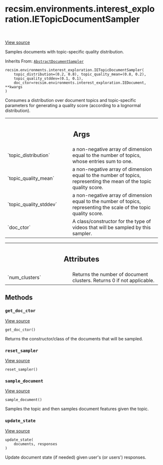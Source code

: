 <div itemscope itemtype="http://developers.google.com/ReferenceObject">
<meta itemprop="name" content="recsim.environments.interest_exploration.IETopicDocumentSampler" />
<meta itemprop="path" content="Stable" />
<meta itemprop="property" content="__init__"/>
<meta itemprop="property" content="get_doc_ctor"/>
<meta itemprop="property" content="reset_sampler"/>
<meta itemprop="property" content="sample_document"/>
<meta itemprop="property" content="update_state"/>
</div>

# recsim.environments.interest_exploration.IETopicDocumentSampler

<!-- Insert buttons and diff -->

<table class="tfo-notebook-buttons tfo-api" align="left">

</table>

<a target="_blank" href="https://github.com/google-research/recsim/tree/master/recsim/environments/interest_exploration.py">View
source</a>

Samples documents with topic-specific quality distribution.

Inherits From:
[`AbstractDocumentSampler`](../../../recsim/document/AbstractDocumentSampler.md)

<pre class="devsite-click-to-copy prettyprint lang-py tfo-signature-link">
<code>recsim.environments.interest_exploration.IETopicDocumentSampler(
    topic_distribution=(0.2, 0.8), topic_quality_mean=(0.8, 0.2),
    topic_quality_stddev=(0.1, 0.1),
    doc_ctor=recsim.environments.interest_exploration.IEDocument, **kwargs
)
</code></pre>

<!-- Placeholder for "Used in" -->

Consumes a distribution over document topics and topic-specific parameters for
generating a quality score (according to a lognormal distribution).

<!-- Tabular view -->

 <table class="responsive fixed orange">
<colgroup><col width="214px"><col></colgroup>
<tr><th colspan="2"><h2 class="add-link">Args</h2></th></tr>

<tr>
<td>
`topic_distribution`
</td>
<td>
a non-negative array of dimension equal to the
number of topics, whose entries sum to one.
</td>
</tr><tr>
<td>
`topic_quality_mean`
</td>
<td>
a non-negative array of dimension equal to the
number of topics, representing the mean of the topic quality score.
</td>
</tr><tr>
<td>
`topic_quality_stddev`
</td>
<td>
a non-negative array of dimension equal to the
number of topics, representing the scale of the topic quality score.
</td>
</tr><tr>
<td>
`doc_ctor`
</td>
<td>
A class/constructor for the type of videos that will be sampled
by this sampler.
</td>
</tr>
</table>

<!-- Tabular view -->

 <table class="responsive fixed orange">
<colgroup><col width="214px"><col></colgroup>
<tr><th colspan="2"><h2 class="add-link">Attributes</h2></th></tr>

<tr>
<td>
`num_clusters`
</td>
<td>
Returns the number of document clusters. Returns 0 if not applicable.
</td>
</tr>
</table>

## Methods

<h3 id="get_doc_ctor"><code>get_doc_ctor</code></h3>

<a target="_blank" href="https://github.com/google-research/recsim/tree/master/recsim/document.py">View
source</a>

<pre class="devsite-click-to-copy prettyprint lang-py tfo-signature-link">
<code>get_doc_ctor()
</code></pre>

Returns the constructor/class of the documents that will be sampled.

<h3 id="reset_sampler"><code>reset_sampler</code></h3>

<a target="_blank" href="https://github.com/google-research/recsim/tree/master/recsim/document.py">View
source</a>

<pre class="devsite-click-to-copy prettyprint lang-py tfo-signature-link">
<code>reset_sampler()
</code></pre>

<h3 id="sample_document"><code>sample_document</code></h3>

<a target="_blank" href="https://github.com/google-research/recsim/tree/master/recsim/environments/interest_exploration.py">View
source</a>

<pre class="devsite-click-to-copy prettyprint lang-py tfo-signature-link">
<code>sample_document()
</code></pre>

Samples the topic and then samples document features given the topic.

<h3 id="update_state"><code>update_state</code></h3>

<a target="_blank" href="https://github.com/google-research/recsim/tree/master/recsim/document.py">View
source</a>

<pre class="devsite-click-to-copy prettyprint lang-py tfo-signature-link">
<code>update_state(
    documents, responses
)
</code></pre>

Update document state (if needed) given user's (or users') responses.
